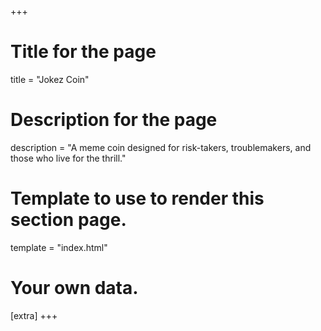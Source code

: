 +++

# Title for the page
title = "Jokez Coin"
# Description for the page
description = "A meme coin designed for risk-takers, troublemakers, and those who live for the thrill."

# Template to use to render this section page.
template = "index.html"

# Your own data.
[extra]
+++
